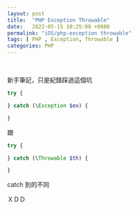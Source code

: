 ```yaml
---
layout: post
title:  "PHP Exception Throwable"
date:   2022-05-15 10:25:00 +0800
permalink: "iOS/php-exception throwable"
tags: [ PHP , Exception, Throwable ]
categories: PHP
---
```


<br>

新手筆記，只是紀錄踩過這個坑

``` php
try {

} catch (\Exception $ex) {

}
```

跟 
``` php
try {

} catch (\Throwable $th) {

}
```

catch 到的不同

ＸＤＤ